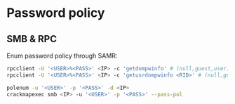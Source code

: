 # Password policy
## SMB & RPC
Enum password policy through SAMR:
```bash
rpcclient -U '<USER>%<PASS>' <IP> -c 'getdompwinfo' # (null,guest,user)
rpcclient -U '<USER>%<PASS>' <IP> -c 'getusrdompwinfo <RID>' # (null,guest,user)

polenum -u '<USER>' -p '<PASS>' -d <IP>
crackmapexec smb <IP> -u '<USER>' -p '<PASS>' --pass-pol
```